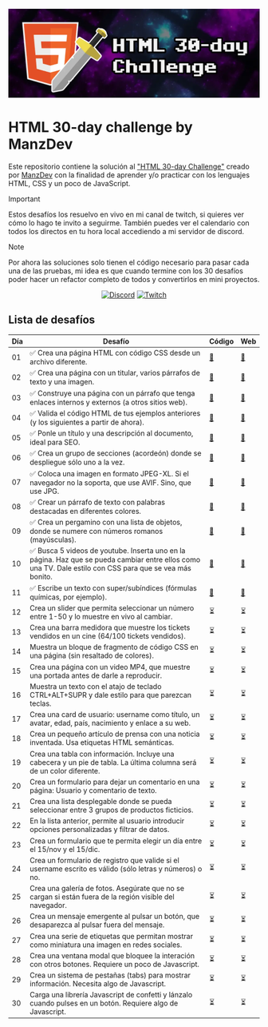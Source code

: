 ![HTML 30-day challenge](./assets/img/HTML-30-day-challenge.webp)


# HTML 30-day challenge by ManzDev

Este repositorio contiene la solución al ["HTML 30-day Challenge"](https://lenguajehtml.com/challenge/) creado por [ManzDev](https://manz.dev) con la finalidad de aprender y/o practicar con los lenguajes HTML, CSS y un poco de JavaScript.

> [!IMPORTANT]
> Estos desafíos los resuelvo en vivo en mi canal de twitch, si quieres ver cómo lo hago te invito a seguirme. También puedes ver el calendario con todos los directos en tu hora local accediendo a mi servidor de discord.

> [!NOTE]
> Por ahora las soluciones solo tienen el código necesario para pasar cada una de las pruebas, mi idea es que cuando termine con los 30 desafíos poder hacer un refactor completo de todos y convertirlos en mini proyectos.

<div align="center">

[![Discord](https://img.shields.io/badge/Discord-5865F2.svg?style=for-the-badge&logo=Discord&logoColor=white)](https://discord.gg/AFrzAEYA85)
[![Twitch](https://img.shields.io/badge/Twitch-9146FF.svg?style=for-the-badge&logo=Twitch&logoColor=white)](https://twitch.tv/odracirdev)

</div>

## Lista de desafíos

| Día | Desafío | Código | Web |
|-----|---------|--------|-----|
|01| ✅ Crea una página HTML con código CSS desde un archivo diferente. | [📄](./01/) | [🔗](https://odracirdev.github.io/challengeHTML/01/index.html) |
|02| ✅ Crea una página con un titular, varios párrafos de texto y una imagen. | [📄](./02/) | [🔗](https://odracirdev.github.io/challengeHTML/02/index.html) |
|03| ✅ Construye una página con un párrafo que tenga enlaces internos y externos (a otros sitios web). | [📄](./03/) | [🔗](https://odracirdev.github.io/challengeHTML/03/index.html) |
|04| ✅ Valida el código HTML de tus ejemplos anteriores (y los siguientes a partir de ahora). | [📄](./04/) | [🔗](https://odracirdev.github.io/challengeHTML/04/index.html) |
|05| ✅  Ponle un título y una descripción al documento, ideal para SEO. | [📄](./05/) | [🔗](https://odracirdev.github.io/challengeHTML/05/index.html) |
|06| ✅ Crea un grupo de secciones (acordeón) donde se despliegue sólo uno a la vez. | [📄](./06/) | [🔗](https://odracirdev.github.io/challengeHTML/06/index.html) |
|07| ✅ Coloca una imagen en formato JPEG-XL. Si el navegador no la soporta, que use AVIF. Sino, que use JPG. | [📄](./07/) | [🔗](https://odracirdev.github.io/challengeHTML/07/index.html) |
|08| ✅ Crear un párrafo de texto con palabras destacadas en diferentes colores. | [📄](./08/) | [🔗](https://odracirdev.github.io/challengeHTML/08/index.html) |
|09| ✅ Crea un pergamino con una lista de objetos, donde se numere con números romanos (mayúsculas). | [📄](./09/) | [🔗](https://odracirdev.github.io/challengeHTML/09/index.html) |
|10| ✅ Busca 5 videos de youtube. Inserta uno en la página. Haz que se pueda cambiar entre ellos como una TV. Dale estilo con CSS para que se vea más bonito. | [📄](./10/) | [🔗](https://odracirdev.github.io/challengeHTML/10/index.html) |
|11| ✅ Escribe un texto con super/subíndices (fórmulas químicas, por ejemplo). | [📄](./11/) | [🔗](https://odracirdev.github.io/challengeHTML/11/index.html) |
|12| Crea un slider que permita seleccionar un número entre 1-50 y lo muestre en vivo al cambiar. | ⏳ | ⏳ |
|13| Crea una barra medidora que muestre los tickets vendidos en un cine (64/100 tickets vendidos). | ⏳ | ⏳ |
|14| Muestra un bloque de fragmento de código CSS en una página (sin resaltado de colores). | ⏳ | ⏳ |
|15| Crea una página con un video MP4, que muestre una portada antes de darle a reproducir. | ⏳ | ⏳ |
|16| Muestra un texto con el atajo de teclado CTRL+ALT+SUPR y dale estilo para que parezcan teclas. | ⏳ | ⏳ |
|17| Crea una card de usuario: username como título, un avatar, edad, país, nacimiento y enlace a su web. | ⏳ | ⏳ |
|18| Crea un pequeño artículo de prensa con una noticia inventada. Usa etiquetas HTML semánticas. | ⏳ | ⏳ |
|19| Crea una tabla con información. Incluye una cabecera y un pie de tabla. La última columna será de un color diferente. | ⏳ | ⏳ |
|20| Crea un formulario para dejar un comentario en una página: Usuario y comentario de texto. | ⏳ | ⏳ |
|21| Crea una lista desplegable donde se pueda seleccionar entre 3 grupos de productos ficticios. | ⏳ | ⏳ |
|22| En la lista anterior, permite al usuario introducir opciones personalizadas y filtrar de datos. | ⏳ | ⏳ |
|23| Crea un formulario que te permita elegir un día entre el 15/nov y el 15/dic. | ⏳ | ⏳ |
|24| Crea un formulario de registro que valide si el username escrito es válido (sólo letras y números) o no. | ⏳ | ⏳ |
|25| Crea una galería de fotos. Asegúrate que no se cargan si están fuera de la región visible del navegador. | ⏳ | ⏳ |
|26| Crea un mensaje emergente al pulsar un botón, que desaparezca al pulsar fuera del mensaje. | ⏳ | ⏳ |
|27| Crea una serie de etiquetas que permitan mostrar como miniatura una imagen en redes sociales. | ⏳ | ⏳ |
|28| Crea una ventana modal que bloquee la interación con otros botones. Requiere un poco de Javascript. | ⏳ | ⏳ |
|29| Crea un sistema de pestañas (tabs) para mostrar información. Necesita algo de Javascript. | ⏳ | ⏳ |
|30| Carga una librería Javascript de confetti y lánzalo cuando pulses en un botón. Requiere algo de Javascript. | ⏳ | ⏳ |
